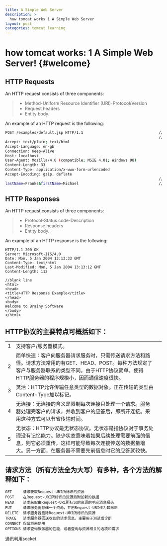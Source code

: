 ```yaml
---
title: A Simple Web Server
description: >
  how tomcat works 1 A Simple Web Server
layout: post
categories: tomcat learning
---
```


how tomcat works: 1 A Simple Web Server!	{#welcome}
=====================

HTTP Requests
--------
An HTTP request consists of three components:

> 
> - Method-Uniform Resource Identifier (URI)-Protocol/Version
> - Request headers
> - Entity body.

An example of an HTTP request is the following:

```sh
POST /examples/default.jsp HTTP/1.1                                  //method uri protocol/version
                                                                     //blank line
Accept: text/plain; text/html
Accept-Language: en-gb
Connection: Keep-Alive
Host: localhost
User-Agent: Mozilla/4.0 (compatible; MSIE 4.01; Windows 98)
Content-Length: 33
Content-Type: application/x-www-form-urlencoded
Accept-Encoding: gzip, deflate
                                                                     //blank line
lastName=Franks&firstName=Michael                                    //entity body
```
HTTP Responses
--------
An HTTP request consists of three components:

> 
> - Protocol-Status code-Description
> - Response headers
> - Entity body.

An example of an HTTP response is the following:

```
HTTP/1.1 200 OK 
Server: Microsoft-IIS/4.0 
Date: Mon, 5 Jan 2004 13:13:33 GMT 
Content-Type: text/html 
Last-Modified: Mon, 5 Jan 2004 13:13:12 GMT 
Content-Length: 112 
                                                                     //blank line          
<html>
<head>
<title>HTTP Response Example</title>
</head>
<body>
Welcome to Brainy Software
</body>
</html>
```

HTTP协议的主要特点可概括如下：
----

|       |   |   |
| ---- | ------| -- |
| 1  | 支持客户/服务器模式。 |     |
| 2  |   简单快速：客户向服务器请求服务时，只需传送请求方法和路径。请求方法常用的有GET、HEAD、POST。每种方法规定了客户与服务器联系的类型不同。由于HTTP协议简单，使得HTTP服务器的程序规模小，因而通信速度很快。|    |
| 3  |    灵活：HTTP允许传输任意类型的数据对象。正在传输的类型由Content-Type加以标记。 |   |
| 4  |    无连接：无连接的含义是限制每次连接只处理一个请求。服务器处理完客户的请求，并收到客户的应答后，即断开连接。采用这种方式可以节省传输时间。 |   |
| 5  |    无状态：HTTP协议是无状态协议。无状态是指协议对于事务处理没有记忆能力。缺少状态意味着如果后续处理需要前面的信息，则它必须重传，这样可能导致每次连接传送的数据量增大。另一方面，在服务器不需要先前信息时它的应答就较快。 |   |


请求方法（所有方法全为大写）有多种，各个方法的解释如下：
---
```
GET     请求获取Request-URI所标识的资源
POST    在Request-URI所标识的资源后附加新的数据
HEAD    请求获取由Request-URI所标识的资源的响应消息报头
PUT     请求服务器存储一个资源，并用Request-URI作为其标识
DELETE  请求服务器删除Request-URI所标识的资源
TRACE   请求服务器回送收到的请求信息，主要用于测试或诊断
CONNECT 保留将来使用
OPTIONS 请求查询服务器的性能，或者查询与资源相关的选项和需求 
```

通讯利用socket
